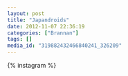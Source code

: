 ```yaml
---
layout: post
title: "Japandroids"
date: 2012-11-07 22:36:19
categories: ["Brannan"]
tags: []
media_id: "319882432466840241_326209"
---
```


{% instagram %}
